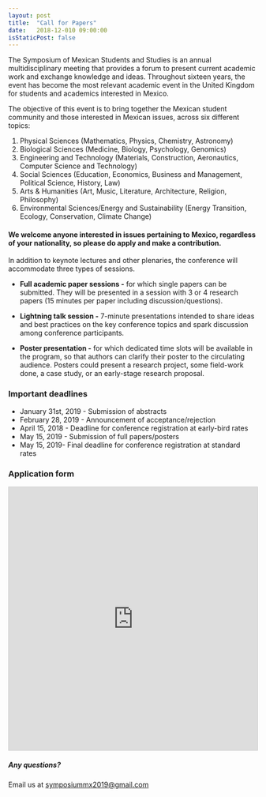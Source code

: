 ```yaml
---
layout: post
title:  "Call for Papers"
date:   2018-12-010 09:00:00
isStaticPost: false
---
```


The Symposium of Mexican Students and Studies is an annual multidisciplinary meeting that provides a forum to present current academic work and exchange knowledge and ideas. Throughout sixteen years, the event has become the most relevant academic event in the United Kingdom for students and academics interested in Mexico.

The objective of this event is to bring together the Mexican student community and those interested in Mexican issues, across six different topics:

1. Physical Sciences (Mathematics, Physics, Chemistry, Astronomy)
2. Biological Sciences (Medicine, Biology, Psychology, Genomics)
3. Engineering and Technology (Materials, Construction, Aeronautics, Computer Science and Technology)
4. Social Sciences (Education, Economics, Business and Management, Political Science, History, Law)
5. Arts & Humanities (Art, Music, Literature, Architecture, Religion, Philosophy)
6. Environmental Sciences/Energy and Sustainability (Energy Transition, Ecology, Conservation, Climate Change)

#### We welcome anyone interested in issues pertaining to Mexico, regardless of your nationality, so please do apply and make a contribution.


In addition to keynote lectures and other plenaries, the conference will accommodate three types of sessions.

- __Full academic paper sessions -__ for which single papers can be submitted. They will be presented in a session with 3 or 4 research papers (15 minutes per paper including discussion/questions).

- __Lightning talk session -__ 7-minute presentations intended to share ideas and best practices on the key conference topics and spark discussion among conference participants.

- __Poster presentation -__ for which dedicated time slots will be available in the program, so that authors can clarify their poster to the circulating audience. Posters could present a research project, some field-work done, a case study, or an early-stage research proposal.

### Important deadlines
- January 31st, 2019 - Submission of abstracts
- February 28, 2019 - Announcement of acceptance/rejection
- April 15, 2018 - Deadline for conference registration at early-bird rates
- May 15, 2019 - Submission of full papers/posters
- May 15, 2019- Final deadline for conference registration at standard rates


### Application form

<iframe class="airtable-embed" src="https://airtable.com/embed/shrc0V0gr6tHBxGAa?backgroundColor=green" frameborder="0" onmousewheel="" width="100%" height="533" style="background: transparent; border: 1px solid #ccc;"></iframe>




##### Any questions?
Email us at [symposiummx2019@gmail.com](mailto:symposiummx2019@gmail.com)

<img class="img-responsive feature-image" src="{{ site.baseurl }}/img/seo/sharing-google-plus.png" style="display:none">
